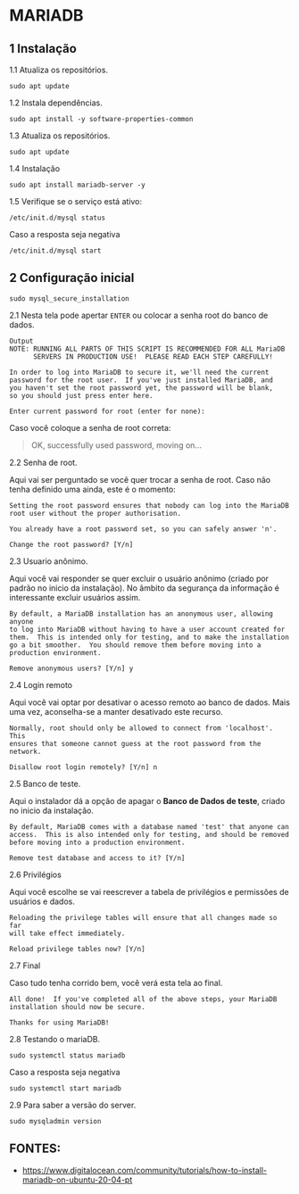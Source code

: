 # MARIADB

## 1 Instalação

1.1 Atualiza os repositórios.

`sudo apt update`

1.2 Instala dependências.

`sudo apt install -y software-properties-common`

1.3 Atualiza os repositórios.

`sudo apt update`

1.4 Instalação

`sudo apt install mariadb-server -y`

1.5 Verifique se o serviço está ativo:

`/etc/init.d/mysql status`

Caso a resposta seja negativa

`/etc/init.d/mysql start`

## 2 Configuração inicial

`sudo mysql_secure_installation`

2.1 Nesta tela pode apertar `ENTER` ou colocar a senha root do banco de dados.

```
Output
NOTE: RUNNING ALL PARTS OF THIS SCRIPT IS RECOMMENDED FOR ALL MariaDB
      SERVERS IN PRODUCTION USE!  PLEASE READ EACH STEP CAREFULLY!

In order to log into MariaDB to secure it, we'll need the current
password for the root user.  If you've just installed MariaDB, and
you haven't set the root password yet, the password will be blank,
so you should just press enter here.

Enter current password for root (enter for none):
```

Caso você coloque a senha de root correta:

> OK, successfully used password, moving on...


2.2 Senha de root.

Aqui vai ser perguntado se você quer trocar a senha de root. Caso não tenha definido uma ainda, este é o momento:

```
Setting the root password ensures that nobody can log into the MariaDB
root user without the proper authorisation.

You already have a root password set, so you can safely answer 'n'.

Change the root password? [Y/n] 

```

2.3 Usuario anônimo.

Aqui você vai responder se quer excluir o usuário anônimo (criado por padrão no inicio da instalação). No âmbito da segurança da informação é interessante excluir usuários assim.

```
By default, a MariaDB installation has an anonymous user, allowing anyone
to log into MariaDB without having to have a user account created for
them.  This is intended only for testing, and to make the installation
go a bit smoother.  You should remove them before moving into a
production environment.

Remove anonymous users? [Y/n] y
```

2.4 Login remoto

Aqui você vai optar por desativar o acesso remoto ao banco de dados. Mais uma vez, aconselha-se a manter desativado este recurso.

```
Normally, root should only be allowed to connect from 'localhost'.  This
ensures that someone cannot guess at the root password from the network.

Disallow root login remotely? [Y/n] n
```

2.5 Banco de teste.

Aqui o instalador dá a opção de apagar o **Banco de Dados de teste**, criado no inicio da instalação.

```
By default, MariaDB comes with a database named 'test' that anyone can
access.  This is also intended only for testing, and should be removed
before moving into a production environment.

Remove test database and access to it? [Y/n] 
```

2.6 Privilégios

Aqui você escolhe se vai reescrever a tabela de privilégios e permissões de usuários e dados.

```
Reloading the privilege tables will ensure that all changes made so far
will take effect immediately.

Reload privilege tables now? [Y/n]
```

2.7 Final

Caso tudo tenha corrido bem, você verá esta tela ao final.

```
All done!  If you've completed all of the above steps, your MariaDB
installation should now be secure.

Thanks for using MariaDB!
```

2.8 Testando o mariaDB.

`sudo systemctl status mariadb`

Caso a resposta seja negativa

`sudo systemctl start mariadb`

2.9 Para saber a versão do server.

`sudo mysqladmin version`

## FONTES:

* <https://www.digitalocean.com/community/tutorials/how-to-install-mariadb-on-ubuntu-20-04-pt>
